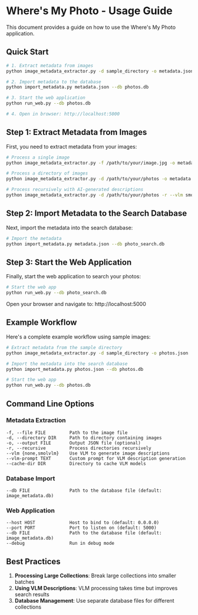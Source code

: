 # Where's My Photo - Usage Guide

This document provides a guide on how to use the Where's My Photo application.

## Quick Start

```bash
# 1. Extract metadata from images
python image_metadata_extractor.py -d sample_directory -o metadata.json

# 2. Import metadata to the database
python import_metadata.py metadata.json --db photos.db

# 3. Start the web application
python run_web.py --db photos.db

# 4. Open in browser: http://localhost:5000
```

## Step 1: Extract Metadata from Images

First, you need to extract metadata from your images:

```bash
# Process a single image
python image_metadata_extractor.py -f /path/to/your/image.jpg -o metadata.json

# Process a directory of images
python image_metadata_extractor.py -d /path/to/your/photos -o metadata.json

# Process recursively with AI-generated descriptions
python image_metadata_extractor.py -d /path/to/your/photos -r --vlm smolvlm -o metadata.json
```

## Step 2: Import Metadata to the Search Database

Next, import the metadata into the search database:

```bash
# Import the metadata
python import_metadata.py metadata.json --db photo_search.db
```

## Step 3: Start the Web Application

Finally, start the web application to search your photos:

```bash
# Start the web app
python run_web.py --db photo_search.db
```

Open your browser and navigate to: http://localhost:5000

## Example Workflow

Here's a complete example workflow using sample images:

```bash
# Extract metadata from the sample directory
python image_metadata_extractor.py -d sample_directory -o photos.json

# Import the metadata into the search database
python import_metadata.py photos.json --db photos.db

# Start the web app
python run_web.py --db photos.db
```

## Command Line Options

### Metadata Extraction

```
-f, --file FILE         Path to the image file
-d, --directory DIR     Path to directory containing images
-o, --output FILE       Output JSON file (optional)
-r, --recursive         Process directories recursively
--vlm {none,smolvlm}    Use VLM to generate image descriptions
--vlm-prompt TEXT       Custom prompt for VLM description generation
--cache-dir DIR         Directory to cache VLM models
```

### Database Import

```
--db FILE               Path to the database file (default: image_metadata.db)
```

### Web Application

```
--host HOST             Host to bind to (default: 0.0.0.0)
--port PORT             Port to listen on (default: 5000)
--db FILE               Path to the database file (default: image_metadata.db)
--debug                 Run in debug mode
```

## Best Practices

1. **Processing Large Collections**: Break large collections into smaller batches
2. **Using VLM Descriptions**: VLM processing takes time but improves search results
3. **Database Management**: Use separate database files for different collections